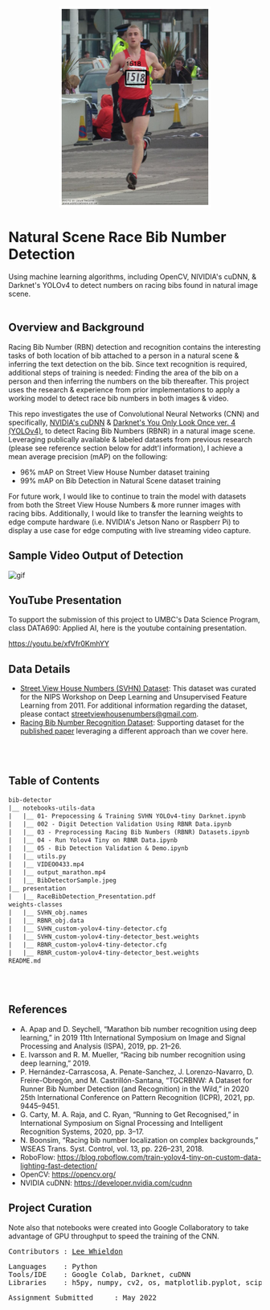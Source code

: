 <p align="center">
<img src="https://github.com/Lwhieldon/BibObjectDetection/blob/main/notebooks+utils+data/BibDetectorSample.jpeg?raw=true" height=400 />
</p>

# Natural Scene Race Bib Number Detection
Using machine learning algorithms, including OpenCV, NIVIDIA's cuDNN, &amp; Darknet's YOLOv4 to detect numbers on racing bibs found in natural image scene. 
<br>
<br>
## Overview and Background

Racing Bib Number (RBN) detection and recognition contains the interesting tasks of both location of bib attached to a person in a natural scene & inferring the text detection on the bib. Since text recognition is required, additional steps of training is needed: Finding the area of the bib on a person and then inferring the numbers on the bib thereafter. This project uses the research & experience from prior implementations to apply a working model to detect race bib numbers in both images & video. 

This repo investigates the use of Convolutional Neural Networks (CNN) and specifically, <a href=https://developer.nvidia.com/cudnn>NVIDIA's cuDNN</a> & <a href=https://github.com/AlexeyAB/darknet>Darknet's You Only Look Once ver. 4 (YOLOv4),</a> to detect Racing Bib Numbers (RBNR) in a natural image scene. Leveraging publically available & labeled datasets from previous research  (please see reference section below for addt'l information), I achieve a mean average precision (mAP) on the following:

- 96% mAP on Street View House Number dataset training
- 99% mAP on Bib Detection in Natural Scene dataset training

For future work, I would like to continue to train the model with datasets from both the Street View House Numbers & more runner images with racing bibs. Additionally, I would like to transfer the learning weights to edge compute hardware (i.e. NVIDIA's Jetson Nano or Raspberr Pi) to display a use case for edge computing with live streaming video capture.

## Sample Video Output of Detection

![gif](https://github.com/Lwhieldon/BibObjectDetection/blob/main/notebooks+utils+data/marathon_output.gif)

## YouTube Presentation

To support the submission of this project to UMBC's Data Science Program, class DATA690: Applied AI, here is the youtube containing presentation. 

https://youtu.be/xfVfr0KmhYY

## Data Details

- <a href=http://ufldl.stanford.edu/housenumbers>Street View House Numbers (SVHN) Dataset</a>: This dataset was curated for the NIPS Workshop on Deep Learning and Unsupervised Feature Learning from 2011. For additional information regarding the dataset, please contact streetviewhousenumbers@gmail.com.
- <a href=https://people.csail.mit.edu/talidekel/RBNR.html>Racing Bib Number Recognition Dataset</a>: Supporting dataset for the <a href=https://people.csail.mit.edu/talidekel/papers/RBNR.pdf>published paper</a> leveraging a different approach than we cover here.
<br>
<br>

## Table of Contents
```
bib-detector
|__ notebooks-utils-data
|   |__ 01- Prepocessing & Training SVHN YOLOv4-tiny Darknet.ipynb  
|   |__ 002 - Digit Detection Validation Using RBNR Data.ipynb 
|   |__ 03 - Preprocessing Racing Bib Numbers (RBNR) Datasets.ipynb
|   |__ 04 - Run Yolov4 Tiny on RBNR Data.ipynb
|   |__ 05 - Bib Detection Validation & Demo.ipynb
|   |__ utils.py
|   |__ VIDEO0433.mp4
|   |__ output_marathon.mp4
|   |__ BibDetectorSample.jpeg
|__ presentation
|   |__ RaceBibDetection_Presentation.pdf
weights-classes
|   |__ SVHN_obj.names
|   |__ RBNR_obj.data 
|   |__ SVHN_custom-yolov4-tiny-detector.cfg
|   |__ SVHN_custom-yolov4-tiny-detector_best.weights
|   |__ RBNR_custom-yolov4-tiny-detector.cfg
|   |__ RBNR_custom-yolov4-tiny-detector_best.weights
README.md
```
<br>
<br>

## References

- A. Apap and D. Seychell, “Marathon bib number recognition using deep learning,” in 2019 11th International Symposium on Image and Signal Processing and Analysis (ISPA), 2019, pp. 21–26.
- E. Ivarsson and R. M. Mueller, “Racing bib number recognition using deep learning,” 2019.
- P. Hernández-Carrascosa, A. Penate-Sanchez, J. Lorenzo-Navarro, D. Freire-Obregón, and M. Castrillón-Santana, “TGCRBNW: A Dataset for Runner Bib Number Detection (and Recognition) in the Wild,” in 2020 25th International Conference on Pattern Recognition (ICPR), 2021, pp. 9445–9451.
- G. Carty, M. A. Raja, and C. Ryan, “Running to Get Recognised,” in International Symposium on Signal Processing and Intelligent Recognition Systems, 2020, pp. 3–17.
- N. Boonsim, “Racing bib number localization on complex backgrounds,” WSEAS Trans. Syst. Control, vol. 13, pp. 226–231, 2018.
- RoboFlow: https://blog.roboflow.com/train-yolov4-tiny-on-custom-data-lighting-fast-detection/
- OpenCV: https://opencv.org/
- NVIDIA cuDNN: https://developer.nvidia.com/cudnn



## Project Curation

Note also that notebooks were created into Google Collaboratory to take advantage of GPU throughput to speed the training of the CNN.
<br>
<pre>
Contributors : <a href=https://github.com/Lwhieldon>Lee Whieldon</a>
</pre>

<pre>
Languages    : Python
Tools/IDE    : Google Colab, Darknet, cuDNN
Libraries    : h5py, numpy, cv2, os, matplotlib.pyplot, scipy.io, pandas, imgaug
</pre>

<pre>
Assignment Submitted     : May 2022
</pre>

